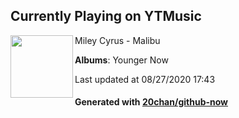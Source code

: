 ## Currently Playing on YTMusic

[<img align="left" width="100" src="https://lh3.googleusercontent.com/JqVZS2oAJsyXEj5MBtGAR-l_c1DG9j4nYHAdyKscfGHsUg5JzOo3HmXBxDbuyCpSgcz3WhhDKI-GklU">](https://music.youtube.com/channel/UCREdEwBdZcnQLIT0ThaAtmQ)

Miley Cyrus - Malibu

**Albums**: Younger Now

Last updated at 08/27/2020 17:43

#### Generated with [20chan/github-now](https://github.com/20chan/github-now)


<!--
**20chan/20chan** is a ✨ _special_ ✨ repository because its `README.md` (this file) appears on your GitHub profile.

Here are some ideas to get you started:

- 🔭 I’m currently working on ...
- 🌱 I’m currently learning ...
- 👯 I’m looking to collaborate on ...
- 🤔 I’m looking for help with ...
- 💬 Ask me about ...
- 📫 How to reach me: ...
- 😄 Pronouns: ...
- ⚡ Fun fact: ...
-->
